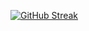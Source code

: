 <a  href="https://git.io/streak-stats"><img src="https://github-readme-streak-stats.herokuapp.com?user=ripon4521&theme=hacker" alt="GitHub Streak" />
